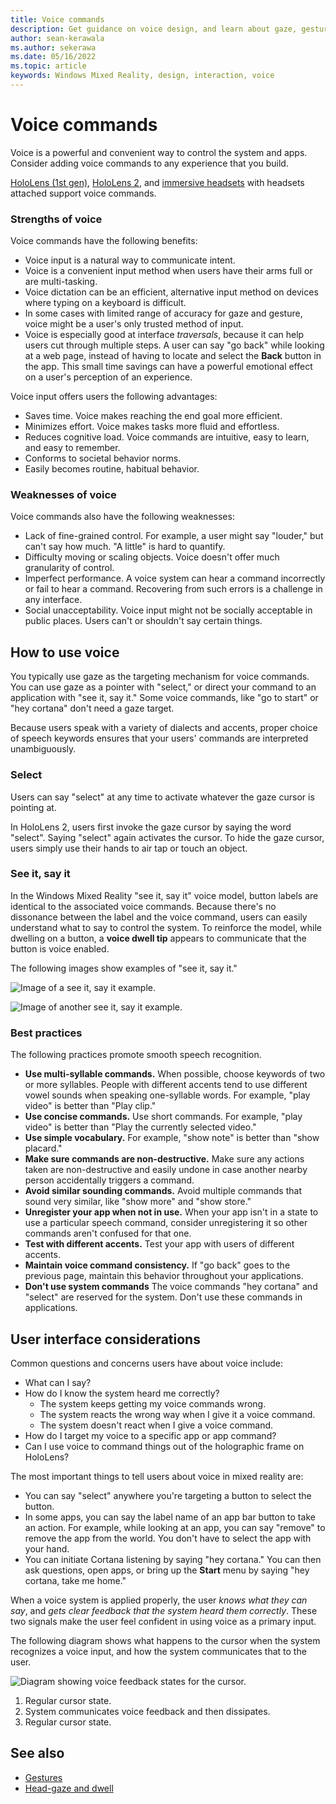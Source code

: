 ```yaml
---
title: Voice commands
description: Get guidance on voice design, and learn about gaze, gesture, and voice (GGV), the primary means of interaction on HoloLens.
author: sean-kerawala
ms.author: sekerawa
ms.date: 05/16/2022
ms.topic: article
keywords: Windows Mixed Reality, design, interaction, voice
---
```



# Voice commands

Voice is a powerful and convenient way to control the system and apps. Consider adding voice commands to any experience that you build.

[HoloLens (1st gen)](/hololens/hololens1-hardware), [HoloLens 2](/hololens/hololens2-hardware), and [immersive headsets](../../../enthusiast-guide/immersive-headset-hardware-details.md) with headsets attached support voice commands.

### Strengths of voice

Voice commands have the following benefits:

- Voice input is a natural way to communicate intent. 
- Voice is a convenient input method when users have their arms full or are multi-tasking.
- Voice dictation can be an efficient, alternative input method on devices where typing on a keyboard is difficult.
- In some cases with limited range of accuracy for gaze and gesture, voice might be a user's only trusted method of input.
- Voice is especially good at interface *traversals*, because it can help users cut through multiple steps. A user can say "go back" while looking at a web page, instead of having to locate and select the **Back** button in the app. This small time savings can have a powerful emotional effect on a user's perception of an experience.

Voice input offers users the following advantages:

- Saves time. Voice makes reaching the end goal more efficient.
- Minimizes effort. Voice makes tasks more fluid and effortless.
- Reduces cognitive load. Voice commands are intuitive, easy to learn, and easy to remember.
- Conforms to societal behavior norms.
- Easily becomes routine, habitual behavior.

### Weaknesses of voice

Voice commands also have the following weaknesses:

- Lack of fine-grained control. For example, a user might say "louder," but can't say how much. "A little" is hard to quantify.
- Difficulty moving or scaling objects. Voice doesn't offer much granularity of control.
- Imperfect performance. A voice system can hear a command incorrectly or fail to hear a command. Recovering from such errors is a challenge in any interface.
- Social unacceptability. Voice input might not be socially acceptable in public places. Users can't or shouldn't say certain things.

## How to use voice

You typically use gaze as the targeting mechanism for voice commands. You can use gaze as a pointer with "select," or direct your command to an application with "see it, say it." Some voice commands, like "go to start" or "hey cortana" don't need a gaze target.

Because users speak with a variety of dialects and accents, proper choice of speech keywords ensures that your users' commands are interpreted unambiguously.

### Select

Users can say "select" at any time to activate whatever the gaze cursor is pointing at.

In HoloLens 2, users first invoke the gaze cursor by saying the word "select". Saying "select" again activates the cursor. To hide the gaze cursor, users simply use their hands to air tap or touch an object.

### See it, say it

In the Windows Mixed Reality "see it, say it" voice model, button labels are identical to the associated voice commands. Because there's no dissonance between the label and the voice command, users can easily understand what to say to control the system. To reinforce the model, while dwelling on a button, a **voice dwell tip** appears to communicate that the button is voice enabled.

The following images show examples of "see it, say it."

![Image of a see it, say it example.](../design/images/voice-seeitsayit1-640px.jpg)

![Image of another see it, say it example.](../design/images/voice-seeitsayit2-640px.jpg)<br>

### Best practices

The following practices promote smooth speech recognition.

- **Use multi-syllable commands.** When possible, choose keywords of two or more syllables. People with different accents tend to use different vowel sounds when speaking one-syllable words. For example, "play video" is better than "Play clip."
- **Use concise commands.** Use short commands. For example, "play video" is better than "Play the currently selected video."
- **Use simple vocabulary.** For example, "show note" is better than "show placard."
- **Make sure commands are non-destructive.** Make sure any actions taken are non-destructive and easily undone in case another nearby person accidentally triggers a command.
- **Avoid similar sounding commands.** Avoid multiple commands that sound very similar, like "show more" and "show store."
- **Unregister your app when not in use.** When your app isn't in a state to use a particular speech command, consider unregistering it so other commands aren't confused for that one.
- **Test with different accents.** Test your app with users of different accents.
- **Maintain voice command consistency.** If "go back" goes to the previous page, maintain this behavior throughout your applications.
- **Don't use system commands** The voice commands "hey cortana" and "select" are reserved for the system. Don't use these commands in applications.

## User interface considerations

Common questions and concerns users have about voice include:

- What can I say?
- How do I know the system heard me correctly?
  - The system keeps getting my voice commands wrong.
  - The system reacts the wrong way when I give it a voice command.
  - The system doesn't react when I give a voice command.
- How do I target my voice to a specific app or app command?
- Can I use voice to command things out of the holographic frame on HoloLens?

The most important things to tell users about voice in mixed reality are:

- You can say "select" anywhere you're targeting a button to select the button.
- In some apps, you can say the label name of an app bar button to take an action. For example, while looking at an app, you can say "remove" to remove the app from the world. You don't have to select the app with your hand.
- You can initiate Cortana listening by saying "hey cortana." You can then ask questions, open apps, or bring up the **Start** menu by saying "hey cortana, take me home."

When a voice system is applied properly, the user *knows what they can say*, and *gets clear feedback that the system heard them correctly*. These two signals make the user feel confident in using voice as a primary input.

The following diagram shows what happens to the cursor when the system recognizes a voice input, and how the system communicates that to the user.

![Diagram showing voice feedback states for the cursor.](../design/images/voicefeedbackstates.png)

1. Regular cursor state.
1. System communicates voice feedback and then dissipates.
1. Regular cursor state.

## 

## See also
* [Gestures](../design/gaze-and-commit.md#composite-gestures)
* [Head-gaze and dwell](../design/gaze-and-dwell.md)